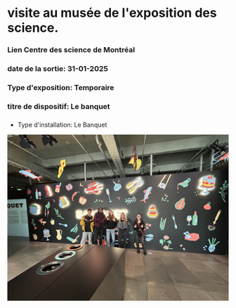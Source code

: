 # visite au musée de l'exposition des science.
### Lien Centre des science de Montréal
### date de la sortie: 31-01-2025
### Type d'exposition: Temporaire
### titre de dispositif: Le banquet 
###
###


- Type d'installation: Le Banquet

<img src="Image (7).jpg/">


